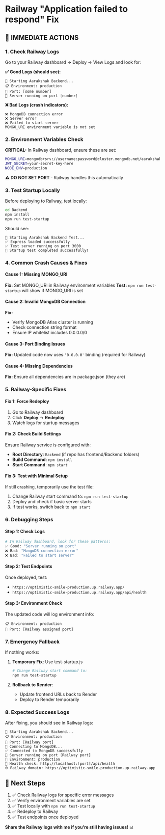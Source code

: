 # Railway "Application failed to respond" Fix

## 🚨 **IMMEDIATE ACTIONS**

### 1. Check Railway Logs
Go to your Railway dashboard → Deploy → View Logs and look for:

**✅ Good Logs (should see):**
```
🔄 Starting Aarakshak Backend...
📋 Environment: production
🔗 Port: [some number]
🚀 Server running on port [number]
```

**❌ Bad Logs (crash indicators):**
```
❌ MongoDB connection error
❌ Server error
❌ Failed to start server
MONGO_URI environment variable is not set
```

### 2. Environment Variables Check
**CRITICAL:** In Railway dashboard, ensure these are set:

```bash
MONGO_URI=mongodb+srv://username:password@cluster.mongodb.net/aarakshak
JWT_SECRET=your-secret-key-here
NODE_ENV=production
```

**⚠️ DO NOT SET PORT** - Railway handles this automatically

### 3. Test Startup Locally
Before deploying to Railway, test locally:

```bash
cd Backend
npm install
npm run test-startup
```

Should see:
```
🚀 Starting Aarakshak Backend Test...
✅ Express loaded successfully
✅ Test server running on port 3000
🎉 Startup test completed successfully!
```

### 4. Common Crash Causes & Fixes

#### **Cause 1: Missing MONGO_URI**
**Fix:** Set MONGO_URI in Railway environment variables
**Test:** `npm run test-startup` will show if MONGO_URI is set

#### **Cause 2: Invalid MongoDB Connection**
**Fix:** 
- Verify MongoDB Atlas cluster is running
- Check connection string format
- Ensure IP whitelist includes 0.0.0.0/0

#### **Cause 3: Port Binding Issues**
**Fix:** Updated code now uses `'0.0.0.0'` binding (required for Railway)

#### **Cause 4: Missing Dependencies**
**Fix:** Ensure all dependencies are in package.json (they are)

### 5. Railway-Specific Fixes

#### **Fix 1: Force Redeploy**
1. Go to Railway dashboard
2. Click **Deploy** → **Redeploy**
3. Watch logs for startup messages

#### **Fix 2: Check Build Settings**
Ensure Railway service is configured with:
- **Root Directory**: `Backend` (if repo has frontend/Backend folders)
- **Build Command**: `npm install`
- **Start Command**: `npm start`

#### **Fix 3: Test with Minimal Setup**
If still crashing, temporarily use the test file:

1. Change Railway start command to: `npm run test-startup`
2. Deploy and check if basic server starts
3. If test works, switch back to `npm start`

### 6. Debugging Steps

#### **Step 1: Check Logs**
```bash
# In Railway dashboard, look for these patterns:
✅ Good: "Server running on port"
❌ Bad: "MongoDB connection error"
❌ Bad: "Failed to start server"
```

#### **Step 2: Test Endpoints**
Once deployed, test:
- `https://optimistic-smile-production.up.railway.app/`
- `https://optimistic-smile-production.up.railway.app/api/health`

#### **Step 3: Environment Check**
The updated code will log environment info:
```
📋 Environment: production
🔗 Port: [Railway assigned port]
```

### 7. Emergency Fallback

If nothing works:

1. **Temporary Fix**: Use test-startup.js
   ```bash
   # Change Railway start command to:
   npm run test-startup
   ```

2. **Rollback to Render**: 
   - Update frontend URLs back to Render
   - Deploy to Render temporarily

### 8. Expected Success Logs

After fixing, you should see in Railway logs:
```
🔄 Starting Aarakshak Backend...
📋 Environment: production
🔗 Port: [Railway port]
🔄 Connecting to MongoDB...
✅ Connected to MongoDB successfully
🚀 Server running on port [Railway port]
📍 Environment: production
🔗 Health check: http://localhost:[port]/api/health
🌐 Railway domain: https://optimistic-smile-production.up.railway.app
```

## 🎯 **Next Steps**

1. ✅ Check Railway logs for specific error messages
2. ✅ Verify environment variables are set
3. ✅ Test locally with `npm run test-startup`
4. ✅ Redeploy to Railway
5. ✅ Test endpoints once deployed

**Share the Railway logs with me if you're still having issues!** 📊 